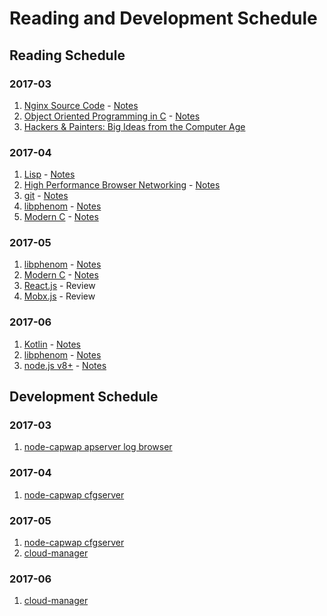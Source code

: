 # Reading and Development Schedule

## Reading Schedule

### 2017-03
1. [Nginx Source Code](https://github.com/nginx/nginx) - [Notes](nginx.md)  
2. [Object Oriented Programming in C](http://www.planetpdf.com/codecuts/pdfs/ooc.pdf) - [Notes](ooc.md)  
3. [Hackers & Painters: Big Ideas from the Computer Age](https://books.google.ca/books/about/Hackers_Painters.html?id=shycAgAAQBAJ&redir_esc=y)  

### 2017-04
1. [Lisp](https://7chan.org/pr/src/ANSI_Common_Lisp_-_Paul_Graham.pdf) - [Notes](lisp.md)  
2. [High Performance Browser Networking](https://hpbn.co/) - [Notes](hpbnetwork.md)  
3. [git](https://github.com/git/git) - [Notes](git.md)  
4. [libphenom](https://github.com/facebook/libphenom.git) - [Notes](libphenom.md)  
5. [Modern C](http://icube-icps.unistra.fr/img_auth.php/d/db/ModernC.pdf) - [Notes](modernc.md)  

### 2017-05
1. [libphenom](https://github.com/facebook/libphenom.git) - [Notes](libphenom.md)  
2. [Modern C](http://icube-icps.unistra.fr/img_auth.php/d/db/ModernC.pdf) - [Notes](modernc.md)  
3. [React.js](https://facebook.github.io/react/docs/hello-world.html) - Review  
4. [Mobx.js](https://mobx.js.org/faq/blogs.html) - Review  

### 2017-06
1. [Kotlin](https://kotlinlang.org/docs/tutorials/) - [Notes]()  
2. [libphenom](https://github.com/facebook/libphenom.git) - [Notes](libphenom.md)  
3. [node.js v8+](https://nodejs.org/dist/latest-v8.x/docs/api/) - [Notes]()  

## Development Schedule

### 2017-03
1. [node-capwap apserver log browser](https://github.com/zqqiang/node-capwap)

### 2017-04
1. [node-capwap cfgserver](https://github.com/zqqiang/node-capwap)

### 2017-05
1. [node-capwap cfgserver](https://github.com/zqqiang/node-capwap)  
2. [cloud-manager](https://github.com/zqqiang/cloud-manager)  

### 2017-06
1. [cloud-manager](https://github.com/zqqiang/cloud-manager)  

